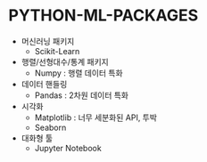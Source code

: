 # PYTHON-ML-PACKAGES

* 머신러닝 패키지
    * Scikit-Learn
* 행렬/선형대수/통계 패키지
    * Numpy : 행렬 데이터 특화
* 데이터 핸들링
    * Pandas : 2차원 데이터 특화
* 시각화
    * Matplotlib : 너무 세분화된 API, 투박
    * Seaborn
* 대화형 툴
    * Jupyter Notebook